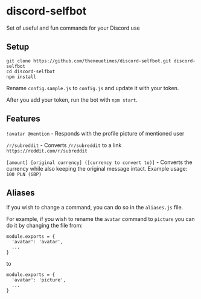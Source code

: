 # discord-selfbot
Set of useful and fun commands for your Discord use

## Setup
```
git clone https://github.com/theneuetimes/discord-selfbot.git discord-selfbot
cd discord-selfbot
npm install
```

Rename `config.sample.js` to `config.js` and update it with your token.

After you add your token, run the bot with `npm start`.


## Features

`!avatar @mention` - Responds with the profile picture of mentioned user

`/r/subreddit` - Converts `/r/subreddit` to a link `https://reddit.com/r/subreddit`

`[amount] [original currency] ([currency to convert to)]` - Converts the currency while also keeping the original message intact. Example usage: `100 PLN (GBP)`


## Aliases
If you wish to change a command, you can do so in the `aliases.js` file.

For example, if you wish to rename the `avatar` command to `picture` you can do it by changing the file from:
```
module.exports = {
  'avatar': 'avatar',
  ...
}
```

to

```
module.exports = {
  'avatar': 'picture',
  ...
}
```